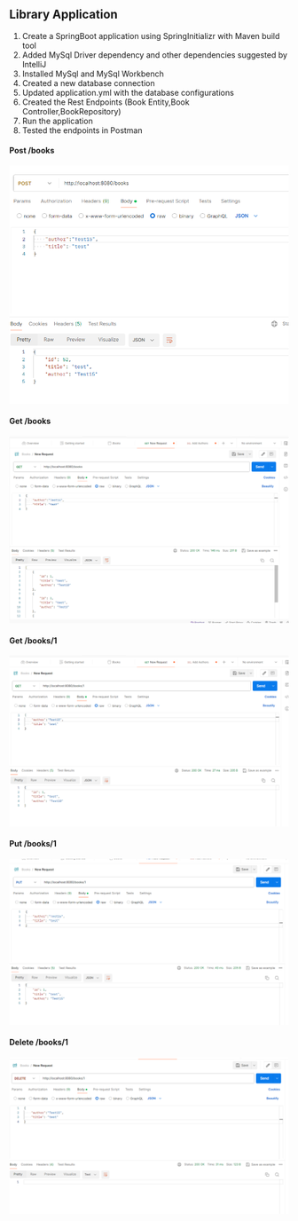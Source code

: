## Library Application

1. Create a SpringBoot application using SpringInitializr with Maven build tool
2. Added MySql Driver dependency and other dependencies suggested by IntelliJ
3. Installed MySql and MySql Workbench
4. Created a new database connection 
5. Updated application.yml with the database configurations
6. Created the Rest Endpoints (Book Entity,Book Controller,BookRepository)
7. Run the application
8. Tested the endpoints in Postman

#### Post  /books

![img.png](img.png)

#### Get  /books
![img_1.png](img_1.png)

#### Get  /books/1

![img_2.png](img_2.png)

#### Put  /books/1
![img_3.png](img_3.png)

#### Delete  /books/1

![img_4.png](img_4.png)
